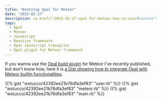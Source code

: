 ```yaml
---
title: "Bootstap Opal for Meteor"
date: "2015-02-27"
description: <a href="/2015-02-27-opal-for-meteor-how-to-use/#content"><img src='/assets/images/meteor-loves-opal.png' class='fill'></a>
tags:
  - Opal
  - Meteor
  - Javascript
  - Reactive framework
  - Opal Javascript transpiler
  - Opal plugin for Meteor framework
---
```


If you wanna use the [Opal build plugin](https://atmospherejs.com/massimoronca/opal) for Meteor I've recently published, but don't know how, here it is [a Gist showing how to integrate Opal with Meteor builtin functionalities](https://gist.github.com/wstucco/42392ee21b76dfa3ef83).

{{% gist "wstucco/42392ee21b76dfa3ef83" "user.rb" %}}
{{% gist "wstucco/42392ee21b76dfa3ef83" "meteor.rb" %}}
{{% gist "wstucco/42392ee21b76dfa3ef83" "main.rb" %}}

